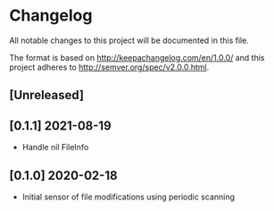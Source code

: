 # Changelog
All notable changes to this project will be documented in this file.

The format is based on http://keepachangelog.com/en/1.0.0/
and this project adheres to http://semver.org/spec/v2.0.0.html.

## [Unreleased]

## [0.1.1] 2021-08-19

- Handle nil FileInfo

## [0.1.0] 2020-02-18

- Initial sensor of file modifications using periodic scanning
